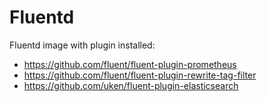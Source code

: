 # Fluentd

Fluentd image with plugin installed:
- https://github.com/fluent/fluent-plugin-prometheus
- https://github.com/fluent/fluent-plugin-rewrite-tag-filter
- https://github.com/uken/fluent-plugin-elasticsearch

